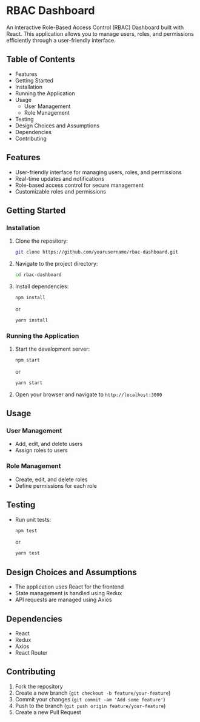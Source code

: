 # RBAC Dashboard

An interactive Role-Based Access Control (RBAC) Dashboard built with React. This application allows you to manage users, roles, and permissions efficiently through a user-friendly interface.

## Table of Contents
- Features
- Getting Started
- Installation
- Running the Application
- Usage
    - User Management
    - Role Management
- Testing
- Design Choices and Assumptions
- Dependencies
- Contributing

## Features
- User-friendly interface for managing users, roles, and permissions
- Real-time updates and notifications
- Role-based access control for secure management
- Customizable roles and permissions

## Getting Started

### Installation
1. Clone the repository:
     ```sh
     git clone https://github.com/yourusername/rbac-dashboard.git
     ```
2. Navigate to the project directory:
     ```sh
     cd rbac-dashboard
     ```
3. Install dependencies:
     ```sh
     npm install
     ```
     or
     ```sh
     yarn install
     ```

### Running the Application
1. Start the development server:
     ```sh
     npm start
     ```
     or
     ```sh
     yarn start
     ```
2. Open your browser and navigate to `http://localhost:3000`

## Usage

### User Management
- Add, edit, and delete users
- Assign roles to users

### Role Management
- Create, edit, and delete roles
- Define permissions for each role

## Testing
- Run unit tests:
    ```sh
    npm test
    ```
    or
    ```sh
    yarn test
    ```

## Design Choices and Assumptions
- The application uses React for the frontend
- State management is handled using Redux
- API requests are managed using Axios

## Dependencies
- React
- Redux
- Axios
- React Router

## Contributing
1. Fork the repository
2. Create a new branch (`git checkout -b feature/your-feature`)
3. Commit your changes (`git commit -am 'Add some feature'`)
4. Push to the branch (`git push origin feature/your-feature`)
5. Create a new Pull Request